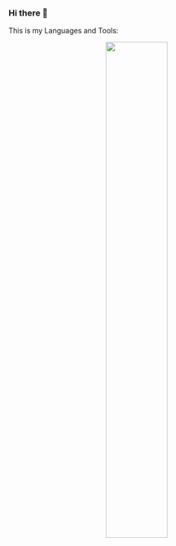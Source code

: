 ### Hi there 👋

This is my Languages and Tools:


<div>
    <p align="center"> 
    <img style="height:50%;width:49%;max-width: 100%" src="https://github-readme-stats.vercel.app/api/top-langs/?username=API65015077&layout=compact&theme=gotham&langs_count=8"/>
    </p>
</div>


<!--
**API65015077/API65015077** is a ✨ _special_ ✨ repository because its `README.md` (this file) appears on your GitHub profile.

Here are some ideas to get you started:

- 🔭 I’m currently working on ...
- 🌱 I’m currently learning ...
- 👯 I’m looking to collaborate on ...
- 🤔 I’m looking for help with ...
- 💬 Ask me about ...
- 📫 How to reach me: ...
- 😄 Pronouns: ...
- ⚡ Fun fact: ...
-->
